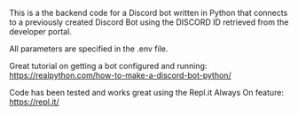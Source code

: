 This is a the backend code for a Discord bot written in Python that connects to a previously created Discord Bot using the DISCORD ID retrieved from the developer portal.

All parameters are specified in the .env file.



Great tutorial on getting a bot configured and running:
https://realpython.com/how-to-make-a-discord-bot-python/

Code has been tested and works great using the Repl.it Always On feature:
https://repl.it/
